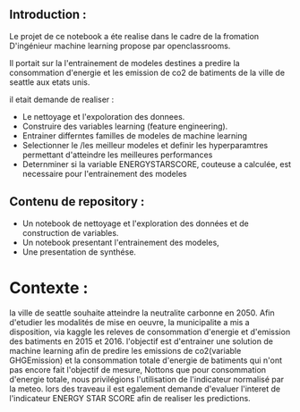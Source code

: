 ## Introduction :
Le projet de ce notebook a éte realise dans le cadre de la fromation D'ingénieur 
machine learning propose par openclassrooms.

Il portait sur la l'entrainement de modeles destines a predire la consommation
d'energie et les emission de co2 de batiments de la ville de seattle aux etats unis.

il etait demande de realiser : 
 - Le nettoyage et l'expoloration des donnees.
 - Construire des variables learning (feature engineering).
 - Entrainer differntes familles de modeles de machine learning
 - Selectionner le /les meilleur modeles et definir les hyperparamtres permettant d'atteindre les meilleures performances
 - Deternminer si la variable ENERGYSTARSCORE, couteuse a calculée, est necessaire pour l'entrainement des modeles
 
 
## Contenu de repository : 
 - Un notebook de nettoyage et l'exploration des données et de construction de variables.
 - Un notebook presentant l'entrainement des modeles,
 - Une presentation de synthése.
 

# Contexte : 
la ville de seattle souhaite atteindre la neutralite carbonne en 2050. Afin d'etudier les modalités
de mise en oeuvre, la municipalite a mis a disposition, via kaggle les releves de consommation d'energie et d'emission des batiments en 2015 et 2016.
l'objectif est d'entrainer une solution de machine learning afin de predire les emissions de co2(variable GHGEmission)
et la consommation totale d'energie de batiments qui n'ont pas encore fait l'objectif de mesure, Nottons que pour consommation d'energie totale, nous 
privilégions l'utilisation de l'indicateur normalisé par la meteo.
lors des traveau il est egalement demande d'evaluer l'interet de l'indicateur ENERGY STAR SCORE afin de realiser les predictions.


